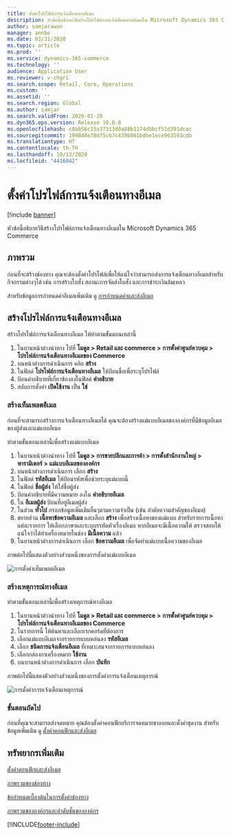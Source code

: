 ```yaml
---
title: ตั้งค่าโปรไฟล์การแจ้งเตือนทางอีเมล
description: หัวข้อนี้อธิบายวิธีสร้างโปรไฟล์การแจ้งเตือนทางอีเมลใน Microsoft Dynamics 365 Commerce
author: samjarawan
manager: annbe
ms.date: 03/31/2020
ms.topic: article
ms.prod: ''
ms.service: dynamics-365-commerce
ms.technology: ''
audience: Application User
ms.reviewer: v-chgri
ms.search.scope: Retail, Core, Operations
ms.custom: ''
ms.assetid: ''
ms.search.region: Global
ms.author: samjar
ms.search.validFrom: 2020-01-20
ms.dyn365.ops.version: Release 10.0.8
ms.openlocfilehash: c0ab56c15a37313d0a88b1174d5bcf51d391dcec
ms.sourcegitcommit: 199848e78df5cb7c439b001bdbe1ece963593cdb
ms.translationtype: HT
ms.contentlocale: th-TH
ms.lasthandoff: 10/13/2020
ms.locfileid: "4416042"
---
```

# <a name="set-up-an-email-notification-profile"></a>ตั้งค่าโปรไฟล์การแจ้งเตือนทางอีเมล


[!include [banner](includes/banner.md)]

หัวข้อนี้อธิบายวิธีสร้างโปรไฟล์การแจ้งเตือนทางอีเมลใน Microsoft Dynamics 365 Commerce

## <a name="overview"></a>ภาพรวม

ก่อนที่จะสร้างช่องทาง คุณจะต้องตั้งค่าโปรไฟล์เพื่อให้แน่ใจว่าสามารถส่งการแจ้งเตือนทางอีเมลสำหรับกิจกรรมต่างๆได้ เช่น การสร้างใบสั่ง สถานะการจัดส่งใบสั่ง และการชำระเงินล้มเหลว

สำหรับข้อมูลการกำหนดค่าอีเมลเพิ่มเติม ดู [การกำหนดค่าและส่งอีเมล](../fin-ops-core/fin-ops/organization-administration/configure-email.md?toc=/dynamics365/commerce/toc.json)

## <a name="create-an-email-notification-profile"></a>สร้างโปรไฟล์การแจ้งเตือนทางอีเมล

สร้างโปรไฟล์การแจ้งเตือนทางอีเมล ให้ทำตามขั้นตอนเหล่านี้

1. ในบานหน้าต่างนำทาง ไปที่ **โมดูล \> Retail และ commerce \> การตั้งค่าศูนย์ควบคุม \> โปรไฟล์การแจ้งเตือนทางอีเมลของ Commerce**
1. บนหน้าต่างการดำเนินการ คลิก **สร้าง**
1. ในฟิลด์ **โปรไฟล์การแจ้งเตือนทางอีเมล** ให้ป้อนชื่อเพื่อระบุโปรไฟล์
1. ป้อนคำอธิบายที่เกี่ยวข้องลงในฟิลด์ **คำอธิบาย**
1. สลับการตั้งค่า **เปิดใช้งาน** เป็น **ใช่**

### <a name="create-an-email-template"></a>สร้างเท็มเพลตอีเมล

ก่อนที่จะสามารถสร้างการแจ้งเตือนทางอีเมลได้ คุณจะต้องสร้างแม่แบบอีเมลขององค์กรที่มีข้อมูลอีเมลของผู้ส่งและแม่แบบอีเมล

ทำตามขั้นตอนเหล่านี้เพื่อสร้างแม่แบบอีเมล

1. ในบานหน้าต่างนำทาง ไปที่ **โมดูล \> การขายปลีกและการค้า \> การตั้งสำนักงานใหญ่ \> พารามิเตอร์ \> แม่แบบอีเมลขององค์กร**
1. บนหน้าต่างการดำเนินการ เลือก **สร้าง**
1. ในฟิลด์ **รหัสอีเมล** ให้ป้อนรหัสเพื่อช่วยระบุแม่แบบนี้
1. ในฟิลด์ **ชื่อผู้ส่ง** ให้ใส่ชื่อผู้ส่ง
1. ป้อนคำอธิบายที่มีความหมาย ลงใน **คำอธิบายอีเมล**
1. ใน **อีเมลผู้ส่ง** ป้อนที่อยู่อีเมลผู้ส่ง
1. ในส่วน **ทั่วไป** กรอกข้อมูลเพิ่มเติมอื่นๆตามความจำเป็น (เช่น ลำดับความสำคัญของอีเมล)
1. ขยายส่วน **เนื้อหาข้อความอีเมล** และเลือก **สร้าง** เพื่อสร้างเนื้อหาของแม่แบบ สำหรับรายการเนื้อหาแต่ละรายการ ให้เลือกภาษาและระบุบรรทัดหัวเรื่องอีเมล หากอีเมลจะมีเนื้อความให้ ตรวจสอบให้แน่ใจว่าได้ทำเครื่องหมายในช่อง **มีเนื้อความ** แล้ว
1. ในบานหน้าต่างการดำเนินการ เลือก **ข้อความอีเมล** เพื่อจัดทำแม่แบบเนื้อความของอีเมล

ภาพต่อไปนี้แสดงตัวอย่างส่วนหนึ่งของการตั้งค่าแม่แบบอีเมล

![การตั้งค่าเท็มเพลตอีเมล](media/email-template.png)

### <a name="create-an-email-event"></a>สร้างเหตุการณ์ทางอีเมล

ทำตามขั้นตอนเหล่านี้เพื่อสร้างเหตุการณ์ทางอีเมล

1. ในบานหน้าต่างนำทาง ไปที่ **โมดูล \> Retail และ commerce \> การตั้งค่าศูนย์ควบคุม \> โปรไฟล์การแจ้งเตือนทางอีเมลของ Commerce**
1. ในรายการนี้ ให้ค้นหาและเลือกเรกคอร์ดที่ต้องการ 
1. เลือกแม่แบบอีเมลจากรายการแบบหล่นลง **รหัสอีเมล**
1. เลือก **ชนิดการแจ้งเตือนอีเมล** ที่เหมาะสมจากรายการแบบหล่นลง 
1. เลือกกล่องกาเครื่องหมาย **ใช้งาน**
1. บนบานหน้าต่างการดำเนินการ เลือก **บันทึก**

ภาพต่อไปนี้แสดงตัวอย่างส่วนหนึ่งของการตั้งค่าการแจ้งเตือนเหตุการณ์

![การตั้งค่าการแจ้งเตือนเหตุการณ์](media/email-notification-profile.png)

### <a name="next-steps"></a>ขั้นตอนถัดไป

ก่อนที่คุณจะสามารถส่งจดหมาย คุณต้องตั้งค่าคอนฟิกบริการจดหมายขาออกและตั้งค่าชุดงาน สำหรับข้อมูลเพิ่มเติม ดู [ตั้งค่าคอนฟิกและส่งอีเมล](../fin-ops-core/fin-ops/organization-administration/configure-email.md?toc=/dynamics365/commerce/toc.json)


## <a name="additional-resources"></a>ทรัพยากรเพิ่มเติม

[ตั้งค่าคอนฟิกและส่งอีเมล](../fin-ops-core/fin-ops/organization-administration/configure-email.md?toc=/dynamics365/commerce/toc.json)

[ภาพรวมของช่องทาง](channels-overview.md)

[ข้อกำหนดเบื้องต้นในการตั้งค่าช่องทาง](channels-prerequisites.md)

[ภาพรวมขององค์กรและลำดับชั้นขององค์กร](../fin-ops-core/fin-ops/organization-administration/organizations-organizational-hierarchies.md?toc=/dynamics365/commerce/toc.json)


[!INCLUDE[footer-include](../includes/footer-banner.md)]